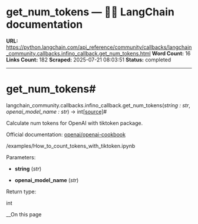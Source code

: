 # get_num_tokens — 🦜🔗 LangChain  documentation

**URL:** https://python.langchain.com/api_reference/community/callbacks/langchain_community.callbacks.infino_callback.get_num_tokens.html
**Word Count:** 16
**Links Count:** 182
**Scraped:** 2025-07-21 08:03:51
**Status:** completed

---

# get\_num\_tokens\#

langchain\_community.callbacks.infino\_callback.get\_num\_tokens\(_string : str_, _openai\_model\_name : str_\) → int[\[source\]](https://python.langchain.com/api_reference/_modules/langchain_community/callbacks/infino_callback.html#get_num_tokens)\#     

Calculate num tokens for OpenAI with tiktoken package.

Official documentation: [openai/openai-cookbook](https://github.com/openai/openai-cookbook/blob/main)     

/examples/How\_to\_count\_tokens\_with\_tiktoken.ipynb

Parameters:     

  * **string** \(_str_\)

  * **openai\_model\_name** \(_str_\)

Return type:     

int

__On this page